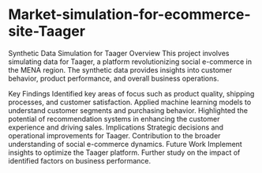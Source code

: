 # Market-simulation-for-ecommerce-site-Taager

Synthetic Data Simulation for Taager
Overview
This project involves simulating data for Taager, a platform revolutionizing social e-commerce in the MENA region. The synthetic data provides insights into customer behavior, product performance, and overall business operations.

Key Findings
Identified key areas of focus such as product quality, shipping processes, and customer satisfaction.
Applied machine learning models to understand customer segments and purchasing behavior.
Highlighted the potential of recommendation systems in enhancing the customer experience and driving sales.
Implications
Strategic decisions and operational improvements for Taager.
Contribution to the broader understanding of social e-commerce dynamics.
Future Work
Implement insights to optimize the Taager platform.
Further study on the impact of identified factors on business performance.
